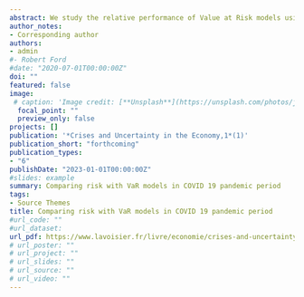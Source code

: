 ```yaml
---
abstract: We study the relative performance of Value at Risk models using daily return of TUNINDEX stock index prior to and after the recent financial crisis the COVID 19 virus. Using the NGARCH model which considers the leverage effect we model the conditional volatility of each series. We used the backtest technique to compare the accuracy of five VaR estimates. The result suggests that the conditional EVT is more relevant and the best performing model. In terms of VaR forecasting, as this model obviously beats other competitive models, we encourage the use of this model when controlling market risk in such a market.
author_notes:
- Corresponding author
authors:
- admin
#- Robert Ford
#date: "2020-07-01T00:00:00Z"
doi: ""
featured: false
image:
 # caption: 'Image credit: [**Unsplash**](https://unsplash.com/photos/jdD8gXaTZsc)'
  focal_point: ""
  preview_only: false
projects: []
publication: '*Crises and Uncertainty in the Economy,1*(1)'
publication_short: "forthcoming"
publication_types:
- "6"
publishDate: "2023-01-01T00:00:00Z"
#slides: example
summary: Comparing risk with VaR models in COVID 19 pandemic period
tags:
- Source Themes
title: Comparing risk with VaR models in COVID 19 pandemic period
#url_code: ""
#url_dataset: 
url_pdf: https://www.lavoisier.fr/livre/economie/crises-and-uncertainty-in-the-economy/descriptif_4719103
# url_poster: ""
# url_project: ""
# url_slides: ""
# url_source: ""
# url_video: ""
---
```


